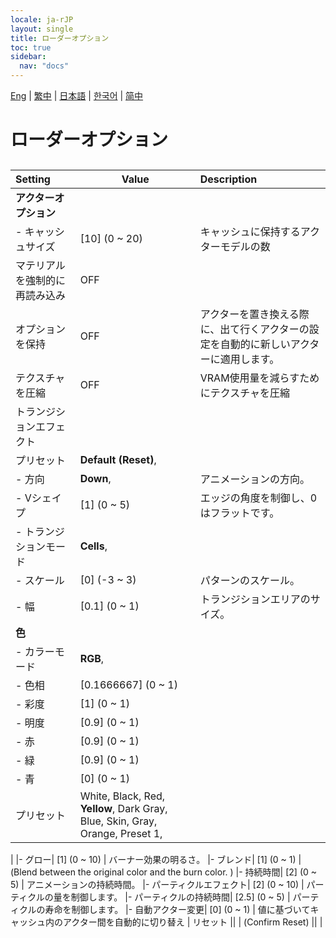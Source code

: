```yaml
---
locale: ja-rJP
layout: single
title: ローダーオプション
toc: true
sidebar:
  nav: "docs"
---
```

[Eng](/dancexr/menu/2025.4/actors/loader_options) | [繁中](/tw/dancexr/menu/2025.4/actors/loader_options) | [日本語](/jp/dancexr/menu/2025.4/actors/loader_options) | [한국어](/kr/dancexr/menu/2025.4/actors/loader_options) | [简中](/zh/dancexr/menu/2025.4/actors/loader_options)

# ローダーオプション

## 

| Setting | Value | Description |
| :--- | --- | :--- |
|**アクターオプション** | | 
|- キャッシュサイズ| [10] (0 ~ 20) | キャッシュに保持するアクターモデルの数
| マテリアルを強制的に再読み込み | OFF | 
| オプションを保持 | OFF | アクターを置き換える際に、出て行くアクターの設定を自動的に新しいアクターに適用します。
| テクスチャを圧縮 | OFF | VRAM使用量を減らすためにテクスチャを圧縮
| トランジションエフェクト || 
| プリセット |  **Default (Reset)**,  |  |
|- 方向|  **Down**,  | アニメーションの方向。
|- Vシェイプ| [1] (0 ~ 5) | エッジの角度を制御し、0はフラットです。
|- トランジションモード|  **Cells**,  | 
|- スケール| [0] (-3 ~ 3) | パターンのスケール。
|- 幅| [0.1] (0 ~ 1) | トランジションエリアのサイズ。
|**色** | | 
|- カラーモード|  **RGB**,  | 
|- 色相| [0.1666667] (0 ~ 1) | 
|- 彩度| [1] (0 ~ 1) | 
|- 明度| [0.9] (0 ~ 1) | 
|- 赤| [0.9] (0 ~ 1) | 
|- 緑| [0.9] (0 ~ 1) | 
|- 青| [0] (0 ~ 1) | 
| プリセット |  White,  Black,  Red,  **Yellow**,  Dark Gray,  Blue,  Skin,  Gray,  Orange,  Preset 1,  |  |
|
|- グロー| [1] (0 ~ 10) | バーナー効果の明るさ。
|- ブレンド| [1] (0 ~ 1) | (Blend between the original color and the burn color. )
|- 持続時間| [2] (0 ~ 5) | アニメーションの持続時間。
|- パーティクルエフェクト| [2] (0 ~ 10) | パーティクルの量を制御します。
|- パーティクルの持続時間| [2.5] (0 ~ 5) | パーティクルの寿命を制御します。
|- 自動アクター変更| [0] (0 ~ 1) | 値に基づいてキャッシュ内のアクター間を自動的に切り替え
| リセット || 
| (Confirm Reset) || 
|

